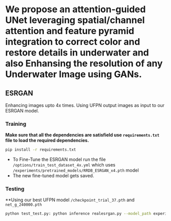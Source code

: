 # We propose an attention-guided UNet leveraging spatial/channel attention and feature pyramid integration to correct color and restore details in underwater and also Enhansing the resolution of any Underwater Image using GANs.


## ESRGAN

Enhancing images upto 4x times. Using UFPN output images as input to our ESRGAN model.

### Training
**Make sure that all the dependencies are satisfield use `requirements.txt` file to load the required dependencies.**
```bash
pip install -r requirements.txt
```
- To Fine-Tune the ESRGAN model run the file `/options/train_test_dataset_4x.yml` which uses `/experiments/pretrained_models/RRDB_ESRGAN_x4.pth` model
- The new fine-tuned model gets saved.

### Testing
**Using our best UFPN model `/checkpoint_trial_37.pth` and `net_g_240000.pth`

```bash
python test_test.py: python inference realesrgan.py --model_path experiments/pretrained_ models/net_g_240000.pth -- input inputs
```
